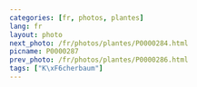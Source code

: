 ```yaml
---
categories: [fr, photos, plantes]
lang: fr
layout: photo
next_photo: /fr/photos/plantes/P0000284.html
picname: P0000287
prev_photo: /fr/photos/plantes/P0000286.html
tags: ["K\xF6cherbaum"]
---
```

